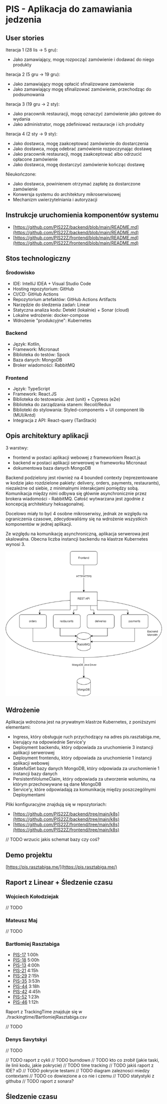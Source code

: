 # PIS - Aplikacja do zamawiania jedzenia

## User stories

Iteracja 1 (28 lis -> 5 gru):
- Jako zamawiający, mogę rozpocząć zamówienie i dodawać do niego produkty

Iteracja 2 (5 gru -> 19 gru):
- Jako zamawiający mogę opłacić sfinalizowane zamówienie
- Jako zamawiający mogę sfinalizować zamówienie, przechodząc do podsumowania

Iteracja 3 (19 gru -> 2 sty):
- Jako pracownik restauracji, mogę oznaczyć zamówienie jako gotowe do wydania
- Jako administrator, mogę zdefiniować restauracje i ich produkty

Iteracja 4 (2 sty -> 9 sty):
- Jako dostawca, mogę zaakceptować zamówienie do dostarczenia
- Jako dostawca, mogę odebrać zamówienie rozpoczynając dostawę
- Jako pracownik restauracji, mogę zaakceptować albo odrzucić opłacone zamówienie
- Jako dostawca, mogę dostarczyć zamówienie kończąc dostawę

Nieukończone:
- Jako dostawca, powinienem otrzymać zapłatę za dostarczone zamówienie
- Konwersja systemu do architektury mikroserwisowej
- Mechanizm uwierzytelniania i autoryzacji

## Instrukcje uruchomienia komponentów systemu

- [https://github.com/PIS22Z/backend/blob/main/README.md](https://github.com/PIS22Z/backend/blob/main/README.md)
- [https://github.com/PIS22Z/frontend/blob/main/README.md](https://github.com/PIS22Z/frontend/blob/main/README.md)

## Stos technologiczny

### Środowisko

- IDE: IntelliJ IDEA + Visual Studio Code
- Hosting repozytorium: GitHub
- CI/CD: GitHub Actions
- Repozytorium artefaktów: GitHub Actions Artifacts
- Narzędzie do śledzenia zadań: Linear
- Statyczna analiza kodu: Detekt (lokalnie) + Sonar (cloud)
- Lokalne wdrożenie: docker-compose
- Wdrożenie "produkcyjne": Kubernetes

### Backend

- Język: Kotlin,
- Framework: Micronaut
- Biblioteka do testów: Spock
- Baza danych: MongoDB
- Broker wiadomości: RabbitMQ

### Frontend

- Język: TypeScript
- Framework: React.JS
- Biblioteka do testowania: Jest (unit) + Cypress (e2e)
- Biblioteka do zarządzania stanem: Recoil/Redux
- Biblioteki do stylowania: Styled-components + UI component lib (MUI/Antd)
- Integracja z API: React-query (TanStack)

## Opis architektury aplikacji

3 warstwy:
- frontend w postaci aplikacji webowej z frameworkiem React.js
- backend w postaci aplikacji serwerowej w frameworku Micronaut
- dokumentowa baza danych MongoDB

Backend podzielony jest również na 4 bounded contexty (reprezentowane w kodzie jako rozdzielone pakiety: delivery, orders, payments, restaurants), niezależne od siebie, z minimalnymi interakcjami pomiędzy sobą. Komunikacja między nimi odbywa się głównie asynchronicznie przez brokera wiadomości - RabbitMQ. Całość wytwarzana jest zgodnie z koncepcją architektury heksagonalnej.

Docelowo miały to być 4 osobne mikroserwisy, jednak ze względu na ograniczenia czasowe, zdecydowaliśmy się na wdrożenie wszystkich komponentów w jednej aplikacji.

Ze względu na komunikację asynchroniczną, aplikacja serwerowa jest skalowalna. Obecna liczba instancji backendu na klastrze Kubernetes wynosi 3.

![PIS 1.drawio.png](../PIS%201.drawio.png)

## Wdrożenie

Aplikacja wdrożona jest na prywatnym klastrze Kubernetes, z poniższymi elementami:
- Ingress, który obsługuje ruch przychodzący na adres pis.rasztabiga.me, kierujący na odpowiednie Service'y
- Deployment backendu, który odpowiada za uruchomienie 3 instancji aplikacji serwerowej
- Deployment frontendu, który odpowiada za uruchomienie 1 instancji aplikacji webowej
- StatefulSet bazy danych MongoDB, który odpowiada za uruchomienie 1 instancji bazy danych
- PersistentVolumeClaim, który odpowiada za utworzenie woluminu, na którym przechowywane są dane MongoDB
- Service'y, które odpowiadają za komunikację między poszczególnymi Deploymentami

Pliki konfiguracyjne znajdują się w repozytoriach:
- [https://github.com/PIS22Z/backend/tree/main/k8s](https://github.com/PIS22Z/backend/tree/main/k8s)
- [https://github.com/PIS22Z/frontend/tree/main/k8s](https://github.com/PIS22Z/frontend/tree/main/k8s)

// TODO wrzucic jakis schemat bazy czy coś?

## Demo projektu

[https://pis.rasztabiga.me/](https://pis.rasztabiga.me/)

## Raport z Linear + Śledzenie czasu

### Wojciech Kołodziejak
// TODO

### Mateusz Maj
// TODO

### Bartłomiej Rasztabiga
- [PIS-17](https://linear.app/pis22z/issue/PIS-17/znalezc-narzedzie-do-sledzenia-czasu-poswieconego-nad-zadaniami) 1:00h
- [PIS-18](https://linear.app/pis22z/issue/PIS-18/spisac-liste-zadan-do-zrobienia-w-postaci-user-stories) 5:00h
- [PIS-13](https://linear.app/pis22z/issue/PIS-13/[be]-przygotowac-pipeline-cicd) 4:00h
- [PIS-21](https://linear.app/pis22z/issue/PIS-21/stworzyc-raportprezentacje-np-pptx-pod-etap-2) 4:15h
- [PIS-29](https://linear.app/pis22z/issue/PIS-29/be) 2:15h
- [PIS-35](https://linear.app/pis22z/issue/PIS-35/be) 3:53h
- [PIS-44](https://linear.app/pis22z/issue/PIS-44/be) 3:18h
- [PIS-42](https://linear.app/pis22z/issue/PIS-42/be) 4:45h
- [PIS-52](https://linear.app/pis22z/issue/PIS-52/be) 1:23h
- [PIS-46](https://linear.app/pis22z/issue/PIS-46/be) 1:12h

Raport z TrackingTime znajduje się w ./trackingtime/BartlomiejRasztabiga.csv

// TODO

### Denys Savytskyi
// TODO


// TODO raport z cykli
// TODO burndown
// TODO kto co zrobił (jakie taski, ile linii kodu, jakie pokrycie)
// TODO time tracking
// TODO jakiś raport z IDE? xD
// TODO pokrycie testami
// TODO diagram zaleznosci miedzy contextami
// TODO co dowiezione a co nie i czemu
// TODO statystyki z githuba
// TODO raport z sonara?

## Śledzenie czasu


